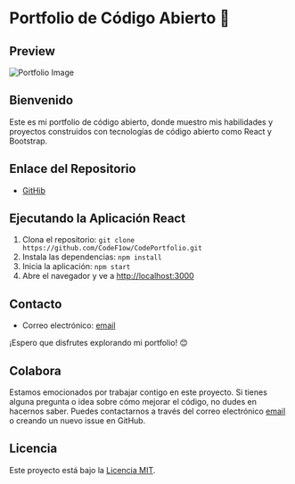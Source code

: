 # Portfolio de Código Abierto 🚀

**Preview**
------------------------

![Portfolio Image](https://i.imgur.com/6Mh5zae.png)

**Bienvenido**
----------------
Este es mi portfolio de código abierto, donde muestro mis habilidades y proyectos construidos con tecnologías de código abierto como React y Bootstrap.

**Enlace del Repositorio**
-------------------------

* [GitHib](https://github.com/CodeF1ow/CodePortfolio)



**Ejecutando la Aplicación React**
-------------------------------

1. Clona el repositorio: `git clone https://github.com/CodeF1ow/CodePortfolio.git`
2. Instala las dependencias: `npm install`
3. Inicia la aplicación: `npm start`
4. Abre el navegador y ve a [http://localhost:3000](http://localhost:3000)

**Contacto**
----------

* Correo electrónico: [email](contacto@codef1ow.es)

¡Espero que disfrutes explorando mi portfolio! 😊

**Colabora**
-------------------------

Estamos emocionados por trabajar contigo en este proyecto. Si tienes alguna pregunta o idea sobre cómo mejorar el código, no dudes en hacernos saber. Puedes contactarnos a través del correo electrónico [email](contacto@codef1ow.es) o creando un nuevo issue en GitHub.
 
**Licencia**
------------
Este proyecto está bajo la [Licencia MIT](LICENSE).
